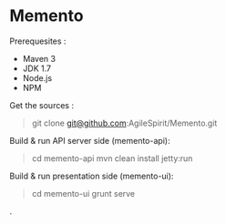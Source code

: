 Memento
=======
Prerequesites :
* Maven 3
* JDK 1.7
* Node.js
* NPM

Get the sources :
> git clone git@github.com:AgileSpirit/Memento.git

Build & run API server side (memento-api):
> cd memento-api
> mvn clean install jetty:run

Build & run presentation side (memento-ui):
> cd memento-ui
> grunt serve

.
